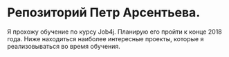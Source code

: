 # Репозиторий Петр Арсентьева.

Я прохожу обучение по курсу Job4j. Планирую его пройти к конце 2018 года.
Ниже находиться наиболее интересные проекты, которые  я реализовываться во время обучения.